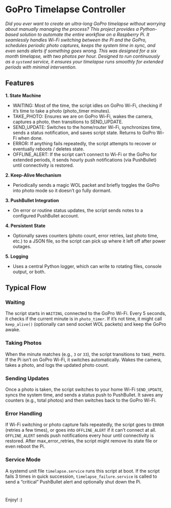 # GoPro Timelapse Controller

*Did you ever want to create an ultra-long GoPro timelapse without worrying about manually 
managing the process? This project provides a Python-based solution to automate the entire 
workflow on a Raspberry Pi. It seamlessly handles Wi-Fi switching between the Pi and the GoPro, 
schedules periodic photo captures, keeps the system time in sync, and even sends alerts if 
something goes wrong. This was designed for a six month timelapse, with two photos per hour.
Designed to run continuously as a `systemd` service, it ensures your timelapse runs 
smoothly for extended periods with minimal intervention.*

## Features

**1. State Machine**
- WAITING: Most of the time, the script idles on GoPro Wi-Fi, checking if it’s time to take a photo (photo_timer minutes).
- TAKE_PHOTO: Ensures we are on GoPro Wi-Fi, wakes the camera, captures a photo, then transitions to SEND_UPDATE.
- SEND_UPDATE: Switches to the home/router Wi-Fi, synchronizes time, sends a status notification, and saves script state. Returns to GoPro Wi-Fi when done.
- ERROR: If anything fails repeatedly, the script attempts to recover or eventually reboots / deletes state.
- OFFLINE_ALERT: If the script can’t connect to Wi-Fi or the GoPro for extended periods, it sends hourly push notifications (via PushBullet) until connectivity is restored.

**2. Keep-Alive Mechanism**
- Periodically sends a magic WOL packet and briefly toggles the GoPro into photo mode so it doesn’t go fully dormant.

**3. PushBullet Integration**
- On error or routine status updates, the script sends notes to a configured PushBullet account.

**4. Persistent State**
- Optionally saves counters (photo count, error retries, last photo time, etc.) to a JSON file, so the script can pick up where it left off after power outages.

**5. Logging**
- Uses a central Python logger, which can write to rotating files, console output, or both.


## Typical Flow

### **Waiting**

The script starts in `WAITING`, connected to the GoPro Wi-Fi. Every 5 seconds, it checks if the current minute is in `photo_timer`.
If it’s not time, it might call `keep_alive()` (optionally can send socket WOL packets) and keep the GoPro awake.

### **Taking Photos**
When the minute matches (e.g., `3` or `33`), the script transitions to `TAKE_PHOTO`. If the Pi isn’t on GoPro Wi-Fi, it switches automatically.
Wakes the camera, takes a photo, and logs the updated photo count.

### **Sending Updates**
Once a photo is taken, the script switches to your home Wi-Fi `SEND_UPDATE`, syncs the system time, and sends a status push to PushBullet.
It saves any counters (e.g., total photos) and then switches back to the GoPro Wi-Fi.

### **Error Handling**
If Wi-Fi switching or photo capture fails repeatedly, the script goes to `ERROR` (retries a few times), or goes into `OFFLINE_ALERT` if it can’t connect at all.
`OFFLINE_ALERT` sends push notifications every hour until connectivity is restored.
After max_error_retries, the script might remove its state file or even reboot the Pi.

### **Service Mode**
A systemd unit file `timelapse.service` runs this script at boot.
If the script fails 3 times in quick succession, `timelapse_failure.service` is called to send a “critical” PushBullet alert and optionally shut down the Pi.

#
#

Enjoy! :)
